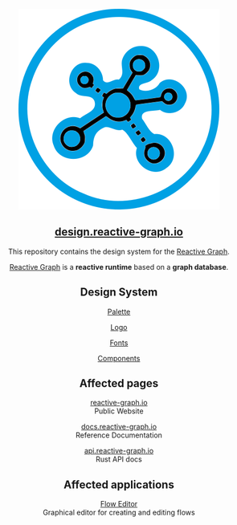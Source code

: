 <p align="center">
  <a href="https://github.com/reactive-graph/reactive-graph"><img src="https://raw.githubusercontent.com/reactive-graph/design/main/public/logo/rendered/celestial-blue/reactive-graph-400x400.png" alt="Reactive Graph"></a>
</p>

<h2 align="center">
    <a href="https://design.reactive-graph.io/">design.reactive-graph.io</a>
</h2>

<p align="center">
This repository contains the design system for the <a href="https://github.com/reactive-graph/reactive-graph">Reactive Graph</a>.
</p>

<p align="center">
  <a href="https://github.com/reactive-graph/reactive-graph">Reactive Graph</a> is a <b>reactive runtime</b> based on a <b>graph database</b>.
</p>

<h2 align="center">Design System</h2>

<p align="center">
  <a href="https://design.reactive-graph.io/docs/palette.html">Palette</a>
</p>

<p align="center">
  <a href="https://design.reactive-graph.io/docs/logo.html">Logo</a>
</p>

<p align="center">
  <a href="https://design.reactive-graph.io/docs/fonts.html">Fonts</a>
</p>

<p align="center">
  <a href="https://design.reactive-graph.io/">Components</a>
</p>

<h2 align="center">Affected pages</h2>

<p align="center">
  <a href="https://reactive-graph.io/">reactive-graph.io</a>
  <br>
  Public Website
</p>

<p align="center">
  <a href="https://docs.reactive-graph.io/">docs.reactive-graph.io</a>
  <br>
  Reference Documentation
</p>

<p align="center">
  <a href="https://api.reactive-graph.io/">api.reactive-graph.io</a>
  <br>
  Rust API docs
</p>

<h2 align="center">Affected applications</h2>

<p align="center">
  <a href="https://github.com/reactive-graph/flow-editor">Flow Editor</a>
  <br>
  Graphical editor for creating and editing flows
</p>
